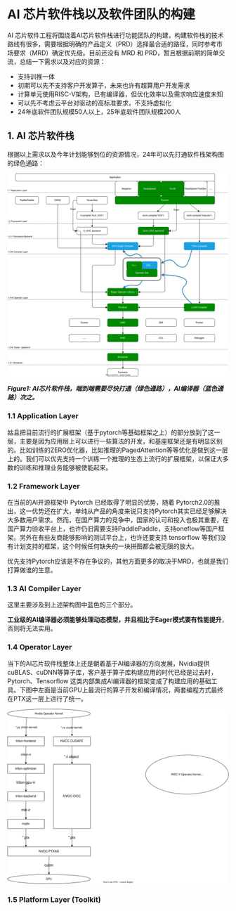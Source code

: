 # AI 芯片软件栈以及软件团队的构建

AI 芯片软件工程将围绕着AI芯片软件栈进行功能团队的构建，构建软件栈的技术路线有很多，需要根据明确的产品定义（PRD）选择最合适的路径，同时参考市场要求（MRD）确定优先级。目前还没有 MRD 和 PRD，暂且根据前期的简单交流，总结一下需求以及对应的资源：

* 支持训推一体
* 初期可以先不支持客户开发算子，未来也许有超算用户开发需求
* 计算单元使用RISC-V架构，已有编译器，但优化效率以及需求响应速度未知
* 可以先不考虑云平台对驱动的高标准要求，不支持虚拟化
* 24年底软件团队规模50人以上，25年底软件团队规模200人

## 1. AI 芯片软件栈

根据以上需求以及今年计划能够到位的资源情况，24年可以先打通软件栈架构图的绿色通路：

![AI-SW-STACK](ai_sw_stack.drawio.svg)

___Figure1: AI芯片软件栈，端到端需要尽快打通（绿色通路），AI编译器（蓝色通路）次之。___

### 1.1 Application Layer

姑且把目前流行的扩展框架（基于pytorch等基础框架之上）的部分放到了这一层，主要是因为应用层上可以进行一些算法的开发，和基座框架还是有明显区别的。比如训练的ZERO优化器，比如推理的PagedAttention等等优化是做到这一层上的。我们可以优先支持一个训练一个推理的生态上流行的扩展框架，以保证大多数的训练和推理业务能够被使能起来。

### 1.2 Framework Layer

在当前的AI开源框架中 Pytorch 已经取得了明显的优势，随着 Pytorch2.0的推出，这一优势还在扩大，单纯从产品的角度来说只支持Pytorch其实已经足够解决大多数用户需求。然而，在国产算力的竞争中，国家的认可和投入也极其重要，在国产算力验收平台上，也许仍旧需要支持PaddlePaddle，支持oneflow等国产框架。另外在有些友商能够影响的测试平台上，也许还要支持 tensorflow 等我们没有计划支持的框架，这个时候任何缺失的一块拼图都会被无限的放大。

优先支持Pytorch应该是不存在争议的，其他方面更多的取决于MRD，也就是我们打算做谁的生意。

### 1.3 AI Compiler Layer

这里主要涉及到上述架构图中蓝色的三个部分。

__工业级的AI编译器必须能够处理动态模型，并且相比于Eager模式要有性能提升__，否则将无法实用。

### 1.4 Operator Layer

当下的AI芯片软件栈整体上还是朝着基于AI编译器的方向发展，Nvidia提供cuBLAS、cuDNN等算子库，客户基于算子库构建应用的时代已经是过去时，Pytorch、Tensorflow 这类内部集成AI编译器的框架变成了构建应用的基础工具。下图中左面是当前GPU上最流行的算子开发和编译情况，两套编程方式最终在PTX这一层上进行了统一。

![DSL](dsl_and_operator.drawio.svg)

### 1.5 Platform Layer (Toolkit)


